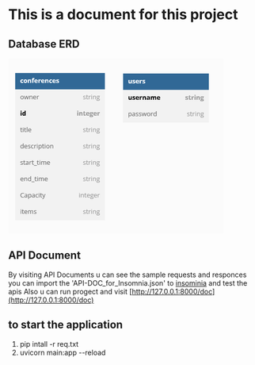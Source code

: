 # This is a document for this project

## Database ERD

![OpenAI Logo](pics/ERD.png)

## API Document

By visiting API Documents u can see the sample requests and responces
you can import the 'API-DOC_for_Insomnia.json' to [insominia](https://insomnia.rest/download) and test the apis
Also u can run progect and visit [http://127.0.0.1:8000/doc](http://127.0.0.1:8000/doc)

## to start the application

1. pip intall -r req.txt
2. uvicorn main:app --reload
